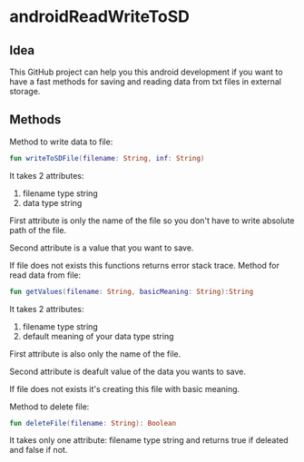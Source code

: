 # androidReadWriteToSD
## Idea
This GitHub project can help you this android development if you want to have a fast methods for saving and reading data from txt files in external storage.
## Methods
Method to write data to file:
```kotlin
fun writeToSDFile(filename: String, inf: String)
```
It takes 2 attributes:
1. filename type string
2. data type string

First attribute is only the name of the file so you don't have to write absolute path of the file.

Second attribute is a value that you want to save.

If file does not exists this functions returns error stack trace.
Method for read data from file:
```kotlin
fun getValues(filename: String, basicMeaning: String):String
```
It takes 2 attributes:
1. filename type string
2. default meaning of your data type string

First attribute is also only the name of the file.

Second attribute is deafult value of the data you wants to save.

If file does not exists it's creating this file with basic meaning.

Method to delete file:
```kotlin
fun deleteFile(filename: String): Boolean
```

It takes only one attribute: filename type string and returns true if deleated and false if not.
